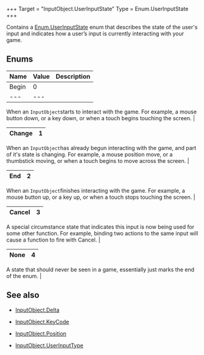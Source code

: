 +++
Target = "InputObject.UserInputState"
Type = Enum.UserInputState
+++

Contains a [Enum.UserInputState](https://developer.roblox.com/search#stq=UserInputState) enum that describes the state of the user's input and indicates how a user’s input is currently interacting with your game.## Enums| Name | Value | Description || --- | --- | --- || Begin | 0 || --- | --- |When an `InputObject`starts to interact with the game. For example, a mouse button down, or a key down, or when a touch begins touching the screen.  || Change | 1 || --- | --- |When an `InputObject`has already begun interacting with the game, and part of it's state is changing. For example, a mouse position move, or a thumbstick moving, or when a touch begins to move across the screen.  || End | 2 || --- | --- |When an `InputObject`finishes interacting with the game. For example, a mouse button up, or a key up, or when a touch stops touching the screen.  || Cancel | 3 || --- | --- |A special circumstance state that indicates this input is now being used for some other function. For example, binding two actions to the same input will cause a function to fire with Cancel.  || None | 4 || --- | --- |A state that should never be seen in a game, essentially just marks the end of the enum.  |## See also - [InputObject.Delta](https://developer.roblox.com/api-reference/property/InputObject/Delta) - [InputObject.KeyCode](https://developer.roblox.com/api-reference/property/InputObject/KeyCode) - [InputObject.Position](https://developer.roblox.com/api-reference/property/InputObject/Position) - [InputObject.UserInputType](https://developer.roblox.com/api-reference/property/InputObject/UserInputType)